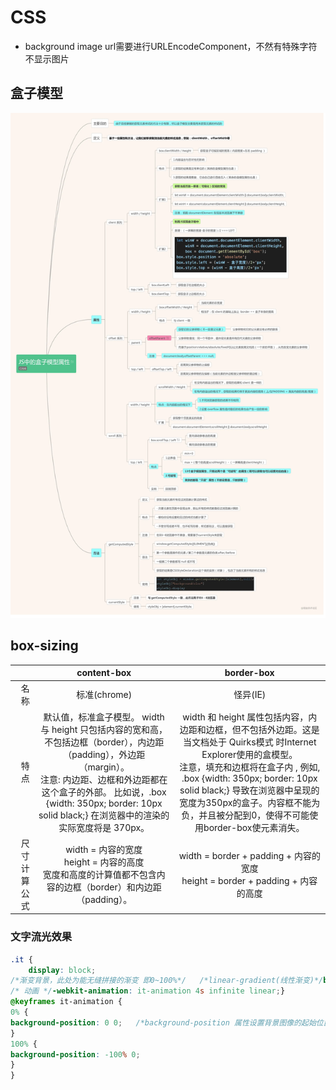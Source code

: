 # CSS
+ background image url需要进行URLEncodeComponent，不然有特殊字符不显示图片

## 盒子模型
![blockchain](./image/css/盒子模型.png "盒子模型")   

## box-sizing
|                     |                content-box               |                border-box                 |
|         -:          |                    :-:                   |                   :-:                     |
|        名称         |               标准(chrome)               |                   怪异(IE)                 |
|        特点         |默认值，标准盒子模型。 width 与 height 只包括内容的宽和高， 不包括边框（border），内边距（padding），外边距（margin）。<br>注意: 内边距、边框和外边距都在这个盒子的外部。 比如说，.box {width: 350px; border: 10px solid black;} 在浏览器中的渲染的实际宽度将是 370px。| width 和 height 属性包括内容，内边距和边框，但不包括外边距。这是当文档处于 Quirks模式 时Internet Explorer使用的盒模型。<br>注意，填充和边框将在盒子内 , 例如, .box {width: 350px; border: 10px solid black;} 导致在浏览器中呈现的宽度为350px的盒子。内容框不能为负，并且被分配到0，使得不可能使用border-box使元素消失。|
|尺寸计算公式|width = 内容的宽度<br>height = 内容的高度<br>宽度和高度的计算值都不包含内容的边框（border）和内边距（padding）。|width = border + padding + 内容的宽度<br>height = border + padding + 内容的高度|

### 文字流光效果
``` css
.it {
    display: block;
/*渐变背景，此处为能无缝拼接的渐变 即0~100%*/   /*linear-gradient(线性渐变)*/background-image: -webkit-linear-gradient(left, #3498db, #f47920 10%, #d71345 20%, #f7acbc 30%, #ffd400 40%, #3498db 50%, #f47920 60%, #d71345 70%, #f7acbc 80%, #ffd400 90%, #3498db);color: transparent; /*文字填充色为透明*/-webkit-text-fill-color: transparent;-webkit-background-clip: text; /* background-clip 规定背景的绘制区域：*/   /*背景剪裁为文字，相当于用背景填充文字 CSS3新属性*/-webkit-background-size: 200% 100%; /*背景图片向水平方向扩大一倍，这样background-position才有移动与变化的空间*/background-size: 200% 100%;
/* 动画 */-webkit-animation: it-animation 4s infinite linear;}
@keyframes it-animation {
0% {
background-position: 0 0;   /*background-position 属性设置背景图像的起始位置。*/
}
100% {
background-position: -100% 0;
}
}
```